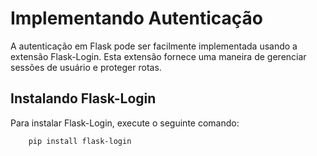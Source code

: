 # Implementando Autenticação

A autenticação em Flask pode ser facilmente implementada usando a extensão Flask-Login. Esta extensão fornece uma maneira de gerenciar sessões de usuário e proteger rotas.

## Instalando Flask-Login

Para instalar Flask-Login, execute o seguinte comando:


        pip install flask-login
